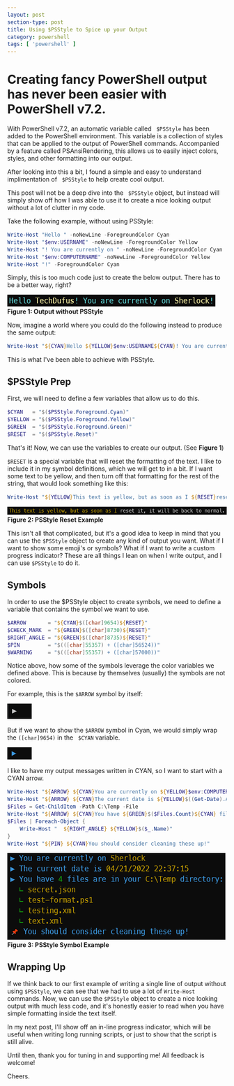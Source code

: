 ```yaml
---
layout: post
section-type: post
title: Using $PSStyle to Spice up your Output
category: powershell
tags: [ 'powershell' ]
---
```


# Creating fancy PowerShell output has never been easier with PowerShell v7.2.
With PowerShell v7.2, an automatic variable called ` $PSStyle` has been added to the PowerShell environment. This variable is a collection of styles that can be applied to the output of PowerShell commands. Accompanied by a feature called PSAnsiRendering, this allows us to easily inject colors, styles, and other formatting into our output.

After looking into this a bit, I found a simple and easy to understand implimentation of ` $PSStyle` to help create cool output.

This post will not be a deep dive into the ` $PSStyle` object, but instead will simply show off how I was able to use it to create a nice looking output without a lot of clutter in my code.

Take the following example, without using PSStyle:

```powershell
Write-Host "Hello " -noNewLine -ForegroundColor Cyan
Write-Host "$env:USERNAME" -noNewLine -ForegroundColor Yellow
Write-Host "! You are currently on " -noNewLine -ForegroundColor Cyan
Write-Host "$env:COMPUTERNAME" -noNewLine -ForegroundColor Yellow
Write-Host "!" -ForegroundColor Cyan
```

Simply, this is too much code just to create the below output. There has to be a better way, right?

![](/img/posts/psstyle_output_example.png)
**Figure 1: Output without PSStyle**

Now, imagine a world where you could do the following instead to produce the same output:

```powershell
Write-Host "${CYAN}Hello ${YELLOW}$env:USERNAME${CYAN}! You are currently on ${YELLOW}$env:COMPUTERNAME${CYAN}!"
```

This is what I've been able to achieve with PSStyle.

## $PSStyle Prep

First, we will need to define a few variables that allow us to do this.

```powershell
$CYAN   = "$($PSStyle.Foreground.Cyan)"
$YELLOW = "$($PSStyle.Foreground.Yellow)"
$GREEN  = "$($PSStyle.Foreground.Green)"
$RESET  = "$($PSStyle.Reset)"
```

That's it! Now, we can use the variables to create our output. (See **Figure 1**)

`$RESET` is a special variable that will reset the formatting of the text. I like to include it in my symbol definitions, which we will get to in a bit. If I want some text to be yellow, and then turn off that formatting for the rest of the string, that would look something like this:

```powershell
Write-Host "${YELLOW}This text is yellow, but as soon as I ${RESET}reset it, it will be back to normal."
```

![](/img/posts/psstyle_output_reset_example.png)
**Figure 2: PSStyle Reset Example**

This isn't all that complicated, but it's a good idea to keep in mind that you can use the `$PSStyle` object to create any kind of output you want. What if I want to show some emoji's or symbols? What if I want to write a custom progress indicator? These are all things I lean on when I write output, and I can use `$PSStyle` to do it.

## Symbols

In order to use the $PSStyle object to create symbols, we need to define a variable that contains the symbol we want to use.

```powershell
$ARROW       = "${CYAN}$([char]9654)${RESET}"
$CHECK_MARK  = "${GREEN}$([char]8730)${RESET}"
$RIGHT_ANGLE = "${GREEN}$([char]8735)${RESET}"
$PIN         = "$(([char]55357) + ([char]56524))"
$WARNING     = "$(([char]55357) + ([char]57000))"
```

Notice above, how some of the symbols leverage the color variables we defined above. This is because by themselves (usually) the symbols are not colored.

For example, this is the `$ARROW` symbol by itself:

![](/img/posts/psstyle_arrow_plain.png)

But if we want to show the `$ARROW` symbol in Cyan, we would simply wrap the `([char]9654)` in the ` $CYAN` variable.

![](/img/posts/psstyle_arrow_cyan.png)

I like to have my output messages written in CYAN, so I want to start with a CYAN arrow.

```powershell
Write-Host "${ARROW} ${CYAN}You are currently on ${YELLOW}$env:COMPUTERNAME"
Write-Host "${ARROW} ${CYAN}The current date is ${YELLOW}$((Get-Date).AddHours(-10))"
$Files = Get-ChildItem -Path C:\Temp -File
Write-Host "${ARROW} ${CYAN}You have ${GREEN}$($Files.Count)${CYAN} files are in your ${YELLOW}C:\Temp${CYAN} directory:"
$Files | Foreach-Object {
    Write-Host "  ${RIGHT_ANGLE} ${YELLOW}$($_.Name)"
}
Write-Host "${PIN} ${CYAN}You should consider cleaning these up!"
```

![](/img/posts/psstyle_output_symbols_example.png)
**Figure 3: PSStyle Symbol Example**

## Wrapping Up

If we think back to our first example of writing a single line of output without using `$PSStyle`, we can see that we had to use a lot of `Write-Host` commands. Now, we can use the `$PSStyle` object to create a nice looking output with much less code, and it's honestly easier to read when you have simple formatting inside the text itself.

In my next post, I'll show off an in-line progress indicator, which will be useful when writing long running scripts, or just to show that the script is still alive.

Until then, thank you for tuning in and supporting me! All feedback is welcome!

Cheers.
